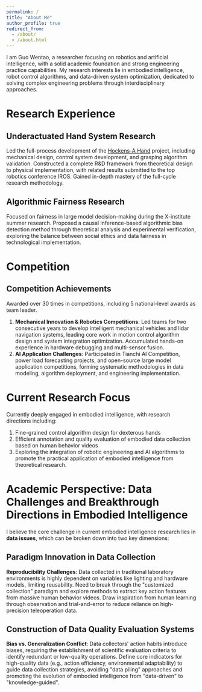 ```yaml
---
permalink: /
title: "About Me"
author_profile: true
redirect_from: 
  - /about/
  - /about.html
---
```


I am Guo Wentao, a researcher focusing on robotics and artificial intelligence, with a solid academic foundation and strong engineering practice capabilities. My research interests lie in embodied intelligence, robot control algorithms, and data-driven system optimization, dedicated to solving complex engineering problems through interdisciplinary approaches.

Research Experience
======

Underactuated Hand System Research
------
Led the full-process development of the [Hockens-A Hand](https://yinsumirage.github.io/talks/2012-03-01-talk-1) project, including mechanical design, control system development, and grasping algorithm validation. Constructed a complete R&D framework from theoretical design to physical implementation, with related results submitted to the top robotics conference IROS. Gained in-depth mastery of the full-cycle research methodology.

Algorithmic Fairness Research
------
Focused on fairness in large model decision-making during the X-institute summer research. Proposed a causal inference-based algorithmic bias detection method through theoretical analysis and experimental verification, exploring the balance between social ethics and data fairness in technological implementation.

Competition
======

Competition Achievements
------
Awarded over 30 times in competitions, including 5 national-level awards as team leader.
1. **Mechanical Innovation & Robotics Competitions**: Led teams for two consecutive years to develop intelligent mechanical vehicles and lidar navigation systems, leading core work in motion control algorithm design and system integration optimization. Accumulated hands-on experience in hardware debugging and multi-sensor fusion.
2. **AI Application Challenges**: Participated in Tianchi AI Competition, power load forecasting projects, and open-source large model application competitions, forming systematic methodologies in data modeling, algorithm deployment, and engineering implementation.


Current Research Focus
======
Currently deeply engaged in embodied intelligence, with research directions including:
1. Fine-grained control algorithm design for dexterous hands
2. Efficient annotation and quality evaluation of embodied data collection based on human behavior videos
3. Exploring the integration of robotic engineering and AI algorithms to promote the practical application of embodied intelligence from theoretical research.

Academic Perspective: Data Challenges and Breakthrough Directions in Embodied Intelligence
======

I believe the core challenge in current embodied intelligence research lies in **data issues**, which can be broken down into two key dimensions:

Paradigm Innovation in Data Collection
------
**Reproducibility Challenges**: Data collected in traditional laboratory environments is highly dependent on variables like lighting and hardware models, limiting reusability. Need to break through the "customized collection" paradigm and explore methods to extract key action features from massive human behavior videos. Draw inspiration from human learning through observation and trial-and-error to reduce reliance on high-precision teleoperation data.

Construction of Data Quality Evaluation Systems
------
**Bias vs. Generalization Conflict**: Data collectors' action habits introduce biases, requiring the establishment of scientific evaluation criteria to identify redundant or low-quality operations. Define core indicators for high-quality data (e.g., action efficiency, environmental adaptability) to guide data collection strategies, avoiding "data piling" approaches and promoting the evolution of embodied intelligence from "data-driven" to "knowledge-guided".
